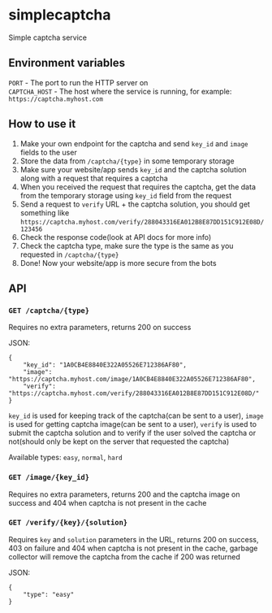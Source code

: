 # simplecaptcha
Simple captcha service

## Environment variables
`PORT` - The port to run the HTTP server on  
`CAPTCHA_HOST` - The host where the service is running, for example: `https://captcha.myhost.com`

## How to use it
1. Make your own endpoint for the captcha and send `key_id` and `image` fields to the user
2. Store the data from `/captcha/{type}` in some temporary storage
3. Make sure your website/app sends `key_id` and the captcha solution along with a request that requires a captcha
4. When you received the request that requires the captcha, get the data from the temporary storage using `key_id` field from the request
5. Send a request to `verify` URL + the captcha solution, you should get something like `https://captcha.myhost.com/verify/288043316EA012B8E87DD151C912E08D/123456`
6. Check the response code(look at API docs for more info)
7. Check the captcha type, make sure the type is the same as you requested in `/captcha/{type}`
8. Done! Now your website/app is more secure from the bots

## API
### `GET /captcha/{type}`
Requires no extra parameters, returns 200 on success

JSON:
```
{
    "key_id": "1A0CB4E8840E322A05526E712386AF80",
    "image": "https://captcha.myhost.com/image/1A0CB4E8840E322A05526E712386AF80",
    "verify": "https://captcha.myhost.com/verify/288043316EA012B8E87DD151C912E08D/"
}
```

`key_id` is used for keeping track of the captcha(can be sent to a user), `image` is used for getting captcha image(can be sent to a user), `verify` is used to submit the captcha solution and to verify if the user solved the captcha or not(should only be kept on the server that requested the captcha)

Available types: `easy`, `normal`, `hard`

### `GET /image/{key_id}`
Requires no extra parameters, returns 200 and the captcha image on success and 404 when captcha is not present in the cache

### `GET /verify/{key}/{solution}`
Requires `key` and `solution` parameters in the URL, returns 200 on success, 403 on failure and 404 when captcha is not present in the cache, garbage collector will remove the captcha from the cache if 200 was returned

JSON:
```
{
    "type": "easy"
}
```
